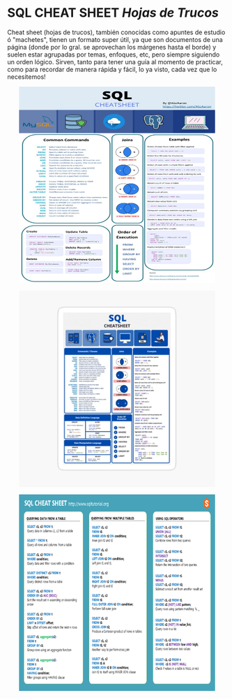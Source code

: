 # SQL CHEAT SHEET ***Hojas de Trucos***
Cheat sheet (hojas de trucos), también conocidas como apuntes de estudio ó "machetes", tienen un formato super útil, ya que son documentos de una página (donde por lo gral. se aprovechan los márgenes hasta el borde) y suelen estar agrupadas por temas, enfoques, etc, pero siempre siguiendo un orden lógico. Sirven, tanto para tener una guía al momento de practicar, como para recordar de manera rápida y fácil, lo ya visto, cada vez que lo necesitemos!

<p align="center">
  <img src="https://github.com/NoeliaFerrero/SQL-cheat-sheet/blob/main/sql_cheat sheet_1.jpg" alt="Prueba" width="450" height="450">
</p>

<p align="center">
  <img src="https://github.com/NoeliaFerrero/SQL-cheat-sheet/blob/main/sql_cheat_sheet_2.jpg" alt="Prueba" width="450" height="450">
</p>

<p align="center">
  <img src="https://github.com/NoeliaFerrero/SQL-cheat-sheet/blob/main/sql_cheat_sheet_3.png" alt="Prueba" width="450" height="450">
</p>
